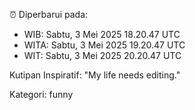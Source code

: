 ⏰ Diperbarui pada:
- WIB: Sabtu, 3 Mei 2025 18.20.47 UTC
- WITA: Sabtu, 3 Mei 2025 19.20.47 UTC
- WIT: Sabtu, 3 Mei 2025 20.20.47 UTC

Kutipan Inspiratif:
"My life needs editing."


Kategori: funny

